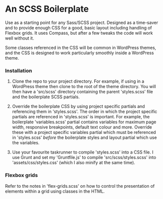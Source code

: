 # An SCSS Boilerplate #

Use as a starting point for any Sass/SCSS project. Designed as a time-saver and to provide enough CSS for a good, basic layout including handling of Flexbox grids. It uses Compass, but after a few tweaks the code will work well without it.

Some classes referenced in the CSS will be common in WordPress themes, and the CSS is designed to work particularly smoothly inside a WordPress theme.

### Installation ###

1. Clone the repo to your project directory. For example, if using in a WordPress theme then clone to the root of the theme directory. You will then have a 'src/scss' directory containing the parent 'styles.scss' file and the boilerplate SCSS partials.

2. Override the boilerplate CSS by using project specific partials and referencing them in 'styles.scss'. The order in which the project specific partials are referenced in 'styles.scss' is important. For example, the boilerplate 'variables.scss' partial contains variables for maximum page width, responsive breakpoints, default text colour and more. Override these with a project specific variables partial which must be referenced in 'styles.scss' *before* the boilerplate styles and layout partial which use the variables.

3. Use your favourite taskrunner to compile 'styles.scss' into a CSS file. I use Grunt and set my 'Gruntfile.js' to compile 'src/scss/styles.scss' into 'assets/css/styles.css' (which I also minify at the same time).

### Flexbox grids ###

Refer to the notes in 'flex-grids.scss' on how to control the presentation of elements within a grid using classes in the HTML.

